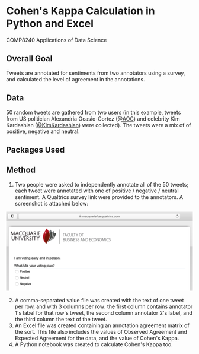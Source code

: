 # Cohen's Kappa Calculation in Python and Excel
COMP8240 Applications of Data Science

## Overall Goal
Tweets are annotated for sentiments from two annotators using a survey, and calculated the level of agreement in the annotations.

## Data
50 random tweets are gathered from two users (in this example, tweets from US politician Alexandria Ocasio-Cortez ([@AOC](https://twitter.com/AOC)) and celebrity Kim Kardashian ([@KimKardashian](https://twitter.com/KimKardashian)) were collected).  The tweets were a mix of of positive, negative and neutral.

## Packages Used

## Method
1.	Two people were asked to independently annotate all of the 50 tweets; each tweet were annotated with one of positive / negative / neutral sentiment. A Qualtrics survey link were provided to the annotators. A screenshot is attached below:

<p align="center">
  <img src="https://github.com/jarvipuz/cohens-kappa/blob/main/qualtrics_survey.png" />
</p>

2.	A comma-separated value file was created with the text of one tweet per row, and with 3 columns per row: the first column contains annotator 1's label for that row's tweet, the second column annotator 2's label, and the third column the text of the tweet.
3.	An Excel file was created containing an annotation agreement matrix of the sort. This file also includes the values of Observed Agreement and Expected Agreement for the data, and the value of Cohen's Kappa.
4. A Python notebook was created to calculate Cohen's Kappa too.
